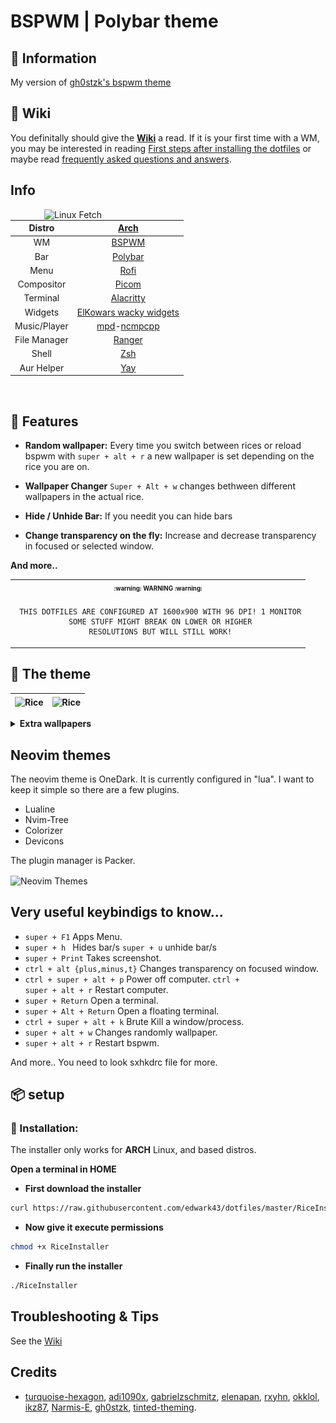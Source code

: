 # BSPWM | Polybar theme

## 🌿 Information
My version of [gh0stzk's bspwm theme](https://github.com/gh0stzk/dotfiles)

## :book: Wiki
 You definitally should give the [**Wiki**](https://github.com/gh0stzk/dotfiles/wiki) a read. If it is your first time with a WM, you may be interested in reading [First steps after installing the dotfiles](https://github.com/gh0stzk/dotfiles/wiki/Firsts-steps-after-installing) or maybe read [frequently asked questions and answers](https://github.com/gh0stzk/dotfiles/wiki/Questions---Answers).

## Info
<img src="https://github.com/edwark43/dotfiles/assets/97860398/bf9610b2-bb06-473f-8182-1ae743841c7a" alt="Linux Fetch" align="right" width="450">

|Distro|[Arch](https://archlinux.org/)|
|:---:|:---:|
|WM|[BSPWM](https://github.com/baskerville/bspwm)|
|Bar|[Polybar](https://github.com/polybar/polybar)|
|Menu|[Rofi](https://github.com/davatorium/rofi)|
|Compositor|[Picom](https://archlinux.org/packages/community/x86_64/picom/)|
|Terminal|[Alacritty](https://github.com/alacritty/alacritty)|
|Widgets|[ElKowars wacky widgets ](https://github.com/elkowar/eww)|
|Music/Player|[mpd](https://archlinux.org/packages/extra/x86_64/mpd/)-[ncmpcpp](https://archlinux.org/packages/community/x86_64/ncmpcpp/)|
|File Manager|[Ranger](https://github.com/ranger/ranger)|
|Shell|[Zsh](https://archlinux.org/packages/extra/x86_64/zsh/)|
|Aur Helper|[Yay](https://github.com/Jguer/yay)|

<br>

## 🚀 Features
* **Random wallpaper:**  Every time you switch between rices or reload bspwm with <code>super + alt + r</code> a new wallpaper is set depending on the rice you are on.

* **Wallpaper Changer** <code>Super + Alt + w</code> changes bethween different wallpapers in the actual rice.

* **Hide / Unhide Bar:** If you needit you can hide bars

* **Change transparency on the fly:** 
Increase and decrease transparency in focused or selected window.

**And more..**

<table align="center">
   <tr>
      <th align="center">
         <sup><sub>:warning: WARNING :warning:</sub></sup>
      </th>
   </tr>
   <tr>
      <td align="center">
      
      
      
     THIS DOTFILES ARE CONFIGURED AT 1600x900 WITH 96 DPI! 1 MONITOR
     SOME STUFF MIGHT BREAK ON LOWER OR HIGHER
     RESOLUTIONS BUT WILL STILL WORK!
     
   </tr>
   </table>

## 🎨 The theme

|<img src="https://github.com/edwark43/dotfiles/assets/97860398/c25dd470-6305-4cdc-921a-787b6edd6294" alt="Rice" align="center" width="600px">|<img src="https://github.com/edwark43/dotfiles/assets/97860398/048562c6-fe52-4fe3-a98e-144ea7f86fed" alt="Rice" align="center" width="600px">|
|---|---|

<details>
<summary><b>Extra wallpapers</b></summary>

|<img src="config/bspwm/rice/walls/wall-01.png" alt="Rice" align="center" width="150px">|<img src="config/bspwm/rice/walls/wall-02.png" alt="Rice" align="center" width="150px">|<img src="config/bspwm/rice/walls/wall-04.png" alt="Rice" align="center" width="150px">|
|:-:|:-:|:-:|
<img src="config/bspwm/rice/walls/wall-05.png" alt="Rice" align="center" width="150px">|<img src="config/bspwm/rice/walls/wall-06.png" alt="Rice" align="center" width="150px">|<img src="config/bspwm/rice/walls/wall-07.png" alt="Rice" align="center" width="150px">|

</details>

## Neovim themes
The neovim theme is OneDark. It is currently configured in "lua". I want to keep it simple so there are a few plugins.
- Lualine
- Nvim-Tree
- Colorizer
- Devicons

The plugin manager is Packer.

<img src="https://user-images.githubusercontent.com/67278339/221430203-23308e84-c974-4481-8c17-9aab53b37766.gif" alt="Neovim Themes" align="center" width="400px">

<!-- for later
## Qutebrowser Theme ([OneDark](https://github.com/tinted-theming/base16-qutebrowser/blob/main/themes/default/base16-onedark.config.py))

|<img src="https://user-images.githubusercontent.com/67278339/228313955-670436db-d502-4249-9817-d67e3de86aa1.png" alt="Qutebrowser theme - OneDark" width="700">|
|:-:|-->

## Very useful keybindigs to know...

- <code>super + F1</code> Apps Menu.
- <code>super + h </code> Hides bar/s <code>super + u</code> unhide bar/s
- <code>super + Print</code> Takes screenshot.
- <code>ctrl + alt {plus,minus,t}</code> Changes transparency on focused window.
- <code>ctrl + super + alt + p</code> Power off computer. <code>ctrl + super + alt + r</code> Restart computer.
- <code>super + Return</code> Open a terminal.
- <code>super + Alt + Return</code> Open a floating terminal.
- <code>ctrl + super + alt + k</code> Brute Kill a window/process.
- <code>super + alt + w</code> Changes randomly wallpaper.
- <code>super + alt + r</code> Restart bspwm.

And more.. You need to look sxhkdrc file for more.

## 📦 setup

### 💾 Installation:
The installer only works for **ARCH** Linux, and based distros.

<b>Open a terminal in HOME</b>
- **First download the installer**
```sh
curl https://raw.githubusercontent.com/edwark43/dotfiles/master/RiceInstaller -o $HOME/RiceInstaller
```
- **Now give it execute permissions**
```sh
chmod +x RiceInstaller
```
- **Finally run the installer**
```sh
./RiceInstaller
```

## Troubleshooting & Tips

See the [Wiki](https://github.com/gh0stzk/dotfiles/wiki)


## Credits
- [turquoise-hexagon](https://github.com/turquoise-hexagon/fonts), [adi1090x](https://github.com/adi1090x/widgets), [gabrielzschmitz](https://github.com/gabrielzschmitz), [elenapan](https://github.com/elenapan/dotfiles), [rxyhn](https://github.com/rxyhn/bspdots), [okklol](https://github.com/okklol/eww-bar), [ikz87](https://github.com/ikz87), [Narmis-E](https://github.com/Narmis-E/onedark-wallpapers), [gh0stzk](https://github.com/gh0stzk/dotfiles), [tinted-theming](https://github.com/tinted-theming/base16-qutebrowser).
